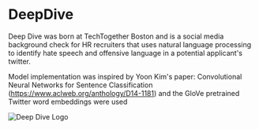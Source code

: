 # DeepDive
Deep Dive was born at TechTogether Boston and is a social media background check for HR recruiters that uses natural language processing to identify hate speech and offensive language in a potential applicant's twitter.

Model implementation was inspired by Yoon Kim's paper: Convolutional Neural Networks for Sentence Classification (https://www.aclweb.org/anthology/D14-1181) and the GloVe pretrained Twitter word embeddings were used

![Deep Dive Logo](https://github.com/tnmcneil/DeepDive/blob/master/site/images/logoRGB.png)
